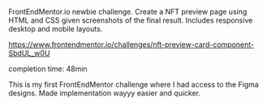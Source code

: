 FrontEndMentor.io newbie challenge. Create a NFT preview page using HTML and CSS given screenshots of the final result. Includes responsive desktop and mobile layouts.

https://www.frontendmentor.io/challenges/nft-preview-card-component-SbdUL_w0U

completion time: 48min

This is my first FrontEndMentor challenge where I had access to the Figma designs. Made implementation wayyy easier and quicker.

